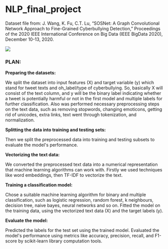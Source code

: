 # NLP_final_project

Dataset file from: J. Wang, K. Fu, C.T. Lu, “SOSNet: A Graph Convolutional Network Approach to Fine-Grained Cyberbullying Detection,” Proceedings of the 2020 IEEE International Conference on Big Data (IEEE BigData 2020), December 10-13, 2020.

<img src = 'https://youthlegalserviceinc.com.au/wp-content/uploads/2021/11/1500x750-logos.gif'></img>

### PLAN:
__Preparing the datasets:__

We split the dataset into input features (X) and target variable (y) which stand for tweet texts and oh_label/type of cyberbullying. So, basically X will consist of the text column, and y will be the binary label indicating whether a tweet is potentially harmful or not in the first model and multiple labels for further classification. Also was performed necessary preprocessing steps on the text data, such as removing stopwords, changing emoticons, getting rid of unicodes, extra links, text went through tokenization, and normalization.

__Splitting the data into training and testing sets:__

Then we split the preprocessed data into training and testing subsets to evaluate the model's performance.

__Vectorizing the text data:__

We converted the preprocessed text data into a numerical representation that machine learning algorithms can work with. Firstly we used techniques like word embeddings, then TF-IDF to vectorize the text.

__Training a classification model:__

Chose a suitable machine learning algorithm for binary and multiple classification, such as logistic regression, random forest, k neighbours, decision tree, naive bayes, neural networks and so on. Fitted the model on the training data, using the vectorized text data (X) and the target labels (y).

__Evaluate the model:__

Predicted the labels for the test set using the trained model. Evaluated the model's performance using metrics like accuracy, precision, recall, and F1-score by scikit-learn library computation tools.
